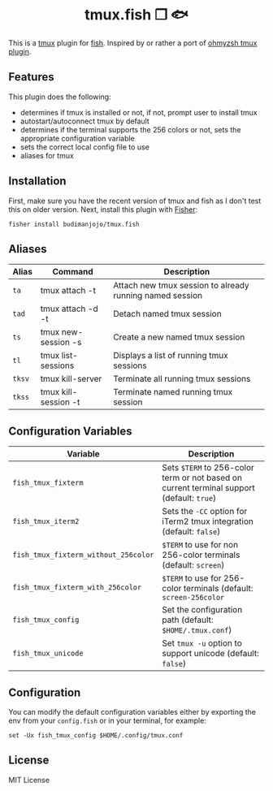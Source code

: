 <div align="center">
  
# tmux.fish ❐ 🐟
  
</div>

This is a [tmux](https://github.com/tmux/tmux) plugin for [fish](https://fishshell.com/). Inspired by or rather a port of [ohmyzsh tmux plugin](https://github.com/ohmyzsh/ohmyzsh/tree/master/plugins/tmux).

## Features

This plugin does the following:

- determines if tmux is installed or not, if not, prompt user to install tmux
- autostart/autoconnect tmux by default
- determines if the terminal supports the 256 colors or not, sets the appropriate configuration variable
- sets the correct local config file to use
- aliases for tmux

## Installation

First, make sure you have the recent version of tmux and fish as I don't test this on older version. Next, install this plugin with [Fisher](https://github.com/jorgebucaran/fisher):
```
fisher install budimanjojo/tmux.fish
```

## Aliases

| Alias  | Command                | Description                                               |
| ------ | -----------------------|---------------------------------------------------------- |
| `ta`   | tmux attach -t         | Attach new tmux session to already running named session  |
| `tad`  | tmux attach -d -t      | Detach named tmux session                                 |
| `ts`   | tmux new-session -s    | Create a new named tmux session                           |
| `tl`   | tmux list-sessions     | Displays a list of running tmux sessions                  |
| `tksv` | tmux kill-server       | Terminate all running tmux sessions                       |
| `tkss` | tmux kill-session -t   | Terminate named running tmux session                      |

## Configuration Variables

| Variable                            | Description                                                                               |
|-------------------------------------|-------------------------------------------------------------------------------------------|
| `fish_tmux_fixterm`                 | Sets `$TERM` to 256-color term or not based on current terminal support (default: `true`) |
| `fish_tmux_iterm2`                  | Sets the `-CC` option for iTerm2 tmux integration (default: `false`)                      |
| `fish_tmux_fixterm_without_256color`| `$TERM` to use for non 256-color terminals (default: `screen`)                            |
| `fish_tmux_fixterm_with_256color`   | `$TERM` to use for 256-color terminals (default: `screen-256color`                        |
| `fish_tmux_config`                  | Set the configuration path (default: `$HOME/.tmux.conf`)                                  |
| `fish_tmux_unicode`                 | Set `tmux -u` option to support unicode (default: `false`)                                |

## Configuration

You can modify the default configuration variables either by exporting the env from your `config.fish` or in your terminal, for example:
```
set -Ux fish_tmux_config $HOME/.config/tmux.conf
```

## License
MIT License
